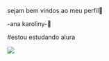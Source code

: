sejam bem vindos ao meu perfil🦋

-ana karoliny-🦋

#estou estudando alura





![](https://media.tenor.com/ToCXbkDbMK4AAAAM/barbie-princess-and-the-pauper.gif)
